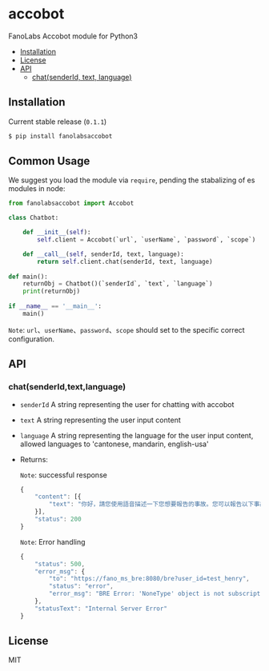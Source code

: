 accobot
==========

FanoLabs Accobot module for Python3

<!-- TOC -->

- [Installation](#installation)
- [License](#license)
- [API](#api)
    - [chat(senderId, text, language)](#chat(senderId,text,language))


<!-- /TOC -->

## Installation

Current stable release (`0.1.1`)

```sh
$ pip install fanolabsaccobot
```

## Common Usage
We suggest you load the module via `require`, pending the stabalizing of es modules in node:
```python
from fanolabsaccobot import Accobot

class Chatbot:

    def __init__(self):
        self.client = Accobot(`url`, `userName`, `password`, `scope`)

    def __call__(self, senderId, text, language):
        return self.client.chat(senderId, text, language)
 
def main():
    returnObj = Chatbot()(`senderId`, `text`, `language`)
    print(returnObj)
 
if __name__ == '__main__':
    main()
```

`Note`: `url`、`userName`、`password`、`scope` should set to the specific correct configuration.

## API

### chat(senderId,text,language)

- `senderId` A string representing the user for chatting with accobot
- `text` A string representing the user input content 
- `language` A string representing the language for the user input content, allowed languages to 'cantonese, mandarin, english-usa'
- Returns: 

    `Note`: successful response
    ```js
    {
        "content": [{
            "text": "你好，請您使用語音描述一下您想要報告的事故。您可以報告以下事故類型：水管爆裂，車輛故障，山泥傾瀉，洪水泛濫，塌樹，氣體洩漏，緊急維修以及交通事故。(例如: xxx路口因為交通意外，道路嚴重阻塞。）"
        }],
        "status": 200
    }
    ```

    `Note`: Error handling
    ```js
    {
        "status": 500,
        "error_msg": {
            "to": "https://fano_ms_bre:8080/bre?user_id=test_henry",
            "status": "error",
            "error_msg": "BRE Error: 'NoneType' object is not subscriptable"
        },
        "statusText": "Internal Server Error"
    }
    ```

## License

MIT